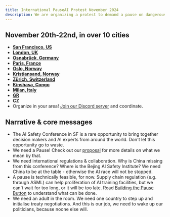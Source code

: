 ```yaml
---
title: International PauseAI Protest November 2024
description: We are organizing a protest to demand a pause on dangerous AI development.
---
```


## November 20th-22nd, in over 10 cities

- **[San Francisco, US](https://facebook.com/events/s/tell-anthropic-to-pause-ai/917486370313748/)**
- **[London, UK](https://lu.ma/qtlk8l6y)**
- **[Osnabrűck, Germany](https://lu.ma/glguga9k)**
- **[Paris, France](https://lu.ma/0tjhnnf9)**
- **[Oslo, Norway](https://fb.me/e/5OYXuGCj4)**
- **[Kristiansand, Norway](https://facebook.com/events/s/internasjonal-protest-kristian/920543192766699/)**
- **[Zürich, Switzerland](https://lu.ma/t031iy9r)**
- **[Kinshasa, Congo](https://lu.ma/klejgi5p)**
- **[Milan, Italy](https://chat.whatsapp.com/Cue9aeK6kpJFoDxT3xV9Zx)**
- **[GR](https://lu.ma/lpl93rlo)**
- **CZ**
- Organize in your area! [Join our Discord server](https://discord.gg/2XXWXvErfA) and coordinate.

## Narrative & core messages

- The AI Safety Conference in SF is a rare opportunity to bring together decision makers and AI experts from around the world. Don't let this opportunity go to waste.
- We need a Pause! Check out our [proposal](/proposal) for more details on what we mean by that.
- We need international regulations & collaboration. Why is China missing from this conference? Where is the Bejing AI Safety Institute? We need China to be at the table - otherwise the AI race will not be stopped.
- A pause is technically feasible, for now. Supply chain regulation (e.g. through ASML) can help proliferation of AI training facilities, but we can't wait for too long, or it will be too late. Read [Building the Pause Button](/building-the-pause-button) to understand what can be done.
- We need an adult in the room. We need one country to step up and initialise treaty negotiations. And this is our job, we need to wake up our politicians, because noone else will.
